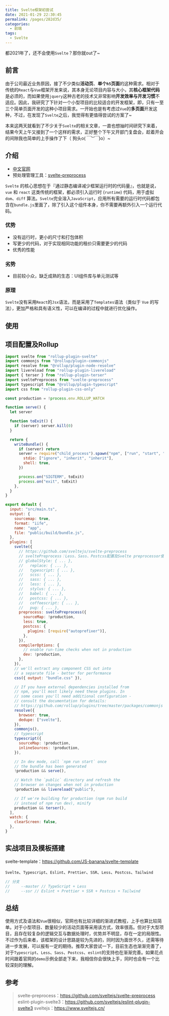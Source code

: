 ```yaml
---
title: Svelte框架初尝试
date: 2021-01-29 22:30:45
permalink: /pages/282d35/
categories:
  - 前端
tags:
  - Svelte
---
```


都2021年了，还不会使用`Svelte`？那你就out了~

## 前言

由于公司最近业务原因，接了不少类似**活动页**、**单个`h5`页面**的这种需求。相对于传统的`React`与`Vue`框架开发来说，其本身无论项目内容与大小，其**核心框架代码**是必须的，而如果使用`jquery`这种古老的技术又非常影响**开发效率与开发习惯**不适应。因此，我研究了下针对一个小型项目的比较适合的开发框架，即，只有一至三个简单页面开发的这种小项目需求。一开始也是有考虑过`Vue`的**多页面**开发这种，不过，在发现了`Svelte`之后，我觉得有更值得尝试的方案了~

<!-- more -->

本来这两天就看到了不少关于`Svelte`的相关文章，一直也想抽时间研究下来着，结果今天上午又接到了一个这样的需求，正好整个下午又开部门复盘会，趁着开会的间隙我也简单的上手操作了下（ 狗头o(*￣︶￣*)o）~

## 介绍

- [中文官网](https://www.sveltejs.cn/)
- 预处理管理工具：[svelte-preprocess](https://github.com/sveltejs/svelte-preprocess)

`Svelte` 的核心思想在于『通过静态编译减少框架运行时的代码量』，也就是说，`vue` 和 `react` 这类传统的框架，都必须引入运行时 (`runtime`) 代码，用于虚拟`dom`、`diff` 算法。`Svelte`完全溶入`JavaScript`，应用所有需要的运行时代码都包含在`bundle.js`里面了，除了引入这个组件本身，你不需要再额外引入一个运行代码。

### 优势

- 没有运行时，更小的尺寸和打包体积
- 写更少的代码，对于实现相同功能的租价只需要更少的代码
- 优秀的性能

### 劣势

- 目前较小众，缺乏成熟的生态：UI组件库与单元测试等

### 原理

`Svelte`没有采用`React`的`Jsx`语法，而是采用了`Templates`语法（类似于 `Vue` 的写法），更加严格和具有语义性，可以在编译的过程中就进行优化操作。

## 使用

## 项目配置及Rollup

```js
import svelte from "rollup-plugin-svelte"
import commonjs from "@rollup/plugin-commonjs"
import resolve from "@rollup/plugin-node-resolve"
import livereload from "rollup-plugin-livereload"
import { terser } from "rollup-plugin-terser"
import sveltePreprocess from "svelte-preprocess"
import typescript from "@rollup/plugin-typescript"
import css from "rollup-plugin-css-only"

const production = !process.env.ROLLUP_WATCH

function serve() {
  let server

  function toExit() {
    if (server) server.kill(0)
  }

  return {
    writeBundle() {
      if (server) return
      server = require("child_process").spawn("npm", ["run", "start", "--", "--dev"], {
        stdio: ["ignore", "inherit", "inherit"],
        shell: true,
      })

      process.on("SIGTERM", toExit)
      process.on("exit", toExit)
    },
  }
}

export default {
  input: "src/main.ts",
  output: {
    sourcemap: true,
    format: "iife",
    name: "app",
    file: "public/build/bundle.js",
  },
  plugins: [
    svelte({
      // https://github.com/sveltejs/svelte-preprocess
      // sveltePreprocess：Less、Sass、Postcss配置及Svelte preprocessor使用
      // globalStyle: { ... },
      //   replace: { ... },
      //   typescript: { ... },
      //   scss: { ... },
      //   sass: { ... },
      //   less: { ... },
      //   stylus: { ... },
      //   babel: { ... },
      //   postcss: { ... },
      //   coffeescript: { ... },
      //   pug: { ... },
      preprocess: sveltePreprocess({ 
        sourceMap: !production,
        less: true,
        postcss: {
          plugins: [require("autoprefixer")],
        },
      }),
      compilerOptions: {
        // enable run-time checks when not in production
        dev: !production,
      },
    }),
    // we'll extract any component CSS out into
    // a separate file - better for performance
    css({ output: "bundle.css" }),

    // If you have external dependencies installed from
    // npm, you'll most likely need these plugins. In
    // some cases you'll need additional configuration -
    // consult the documentation for details:
    // https://github.com/rollup/plugins/tree/master/packages/commonjs
    resolve({
      browser: true,
      dedupe: ["svelte"],
    }),
    commonjs(),
    // typescript
    typescript({
      sourceMap: !production,
      inlineSources: !production,
    }),

    // In dev mode, call `npm run start` once
    // the bundle has been generated
    !production && serve(),

    // Watch the `public` directory and refresh the
    // browser on changes when not in production
    !production && livereload("public"),

    // If we're building for production (npm run build
    // instead of npm run dev), minify
    production && terser(),
  ],
  watch: {
    clearScreen: false,
  },
}
```

## 实战项目及模板搭建

svelte-template：<https://github.com/JS-banana/svelte-template>

`Svelte`、`Typescript`、`Eslint`、`Prettier`、`SSR`、`Less`、`Postcss`、`Tailwind`

```js
// 分支
//     --master // TypeScript + Less
//     --ssr // Eslint + Prettier + SSR + Postcss + Tailwind
```

## 总结

使用方式及语法和`Vue`很相似，官网也有比较详细的渐进式教程，上手也算比较简单。对于小型项目、数量较少的活动页面等采用该方式，效率很高。但对于大型项目，且存在较复杂的逻辑交互与数据处理时，优势并不明显，存在一定的局限性。不过作为后来者，该框架的设计思路是较为先进的，同时因为面世不久，还需等待进一步发展，可以报有一定的期待。推荐大家尝试一下，目前生态也渐渐完善了，对于`Typescript`、`Less`、`Sass`、`Postcss`、`eslint`的支持也在渐渐完善。如果花点时间跟着官网的`demo`示例全部走下来，我相信你会很快上手，同时也会有一个比较深刻的理解。

## 参考

> svelte-preprocess：<https://github.com/sveltejs/svelte-preprocess>
> eslint-plugin-svelte3：<https://github.com/sveltejs/eslint-plugin-svelte3>
> sveltejs：<https://www.sveltejs.cn/>
